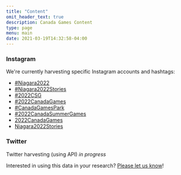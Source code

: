 ```yaml
---
title: "Content"
omit_header_text: true
description: Canada Games Content
type: page
menu: main
date: 2021-03-19T14:32:58-04:00
---
```


### Instagram

We're currently harvesting specific Instagram accounts and hashtags:

* [#Niagara2022](https://instagram.com/explore/tags/niagara2022 "#Niagara2022")
* [#Niagara2022Stories](https://instagram.com/explore/tags/niagara2022stories)
* [#2022CSG](https://instagram.com/explore/tags/2022csg)
* [#2022CanadaGames](https://instagram.com/explore/tags/2022CanadaGames)
* [#CanadaGamesPark](https://instagram.com/explore/tags/canadagamespark)
* [#2022CanadaSummerGames](https://instagram.com/explore/tags/2022canadasummergames)
* [2022CanadaGames](https://instagram.com/2022canadagames)
* [Niagara2022Stories](https://instagram.com/niagara2022stories)

### Twitter

Twitter harvesting (using API) _in progress_

Interested in using this data in your research?  [Please let us know](/contact)!